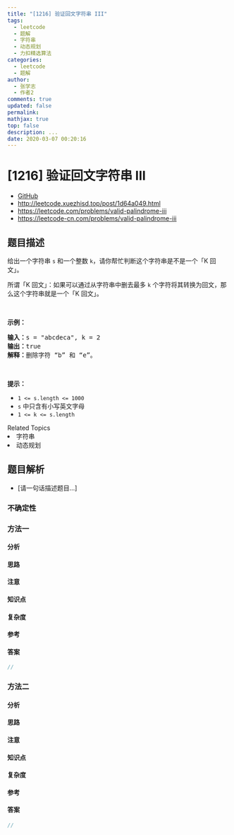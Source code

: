 ```yaml
---
title: "[1216] 验证回文字符串 III"
tags:
  - leetcode
  - 题解
  - 字符串
  - 动态规划
  - 力扣精选算法
categories:
  - leetcode
  - 题解
author:
  - 张学志
  - 作者2
comments: true
updated: false
permalink:
mathjax: true
top: false
description: ...
date: 2020-03-07 00:20:16
---
```



# [1216] 验证回文字符串 III
* [GitHub](https://github.com/algoboy101/LeetCodeCrowdsource/tree/master/_posts/QA/%5B1216%5D%20%E9%AA%8C%E8%AF%81%E5%9B%9E%E6%96%87%E5%AD%97%E7%AC%A6%E4%B8%B2%20III.md)
* http://leetcode.xuezhisd.top/post/1d64a049.html
* https://leetcode.com/problems/valid-palindrome-iii
* https://leetcode-cn.com/problems/valid-palindrome-iii


## 题目描述

<p>给出一个字符串&nbsp;<code>s</code>&nbsp;和一个整数&nbsp;<code>k</code>，请你帮忙判断这个字符串是不是一个「K 回文」。</p>

<p>所谓「K 回文」：如果可以通过从字符串中删去最多 <code>k</code> 个字符将其转换为回文，那么这个字符串就是一个「K 回文」。</p>

<p>&nbsp;</p>

<p><strong>示例：</strong></p>

<pre><strong>输入：</strong>s = &quot;abcdeca&quot;, k = 2
<strong>输</strong><strong>出：</strong>true
<strong>解释：</strong>删除字符 &ldquo;b&rdquo; 和 &ldquo;e&rdquo;。
</pre>

<p>&nbsp;</p>

<p><strong>提示：</strong></p>

<ul>
	<li><code>1 &lt;= s.length &lt;= 1000</code></li>
	<li><code>s</code>&nbsp;中只含有小写英文字母</li>
	<li><code>1 &lt;= k&nbsp;&lt;= s.length</code></li>
</ul>
<div><div>Related Topics</div><div><li>字符串</li><li>动态规划</li></div></div>


## 题目解析
* [请一句话描述题目...]

### 不确定性


### 方法一

#### 分析

#### 思路

#### 注意

#### 知识点

#### 复杂度

#### 参考

#### 答案

```cpp
//
```


### 方法二

#### 分析

#### 思路

#### 注意

#### 知识点

#### 复杂度

#### 参考

#### 答案

```cpp
//
```



